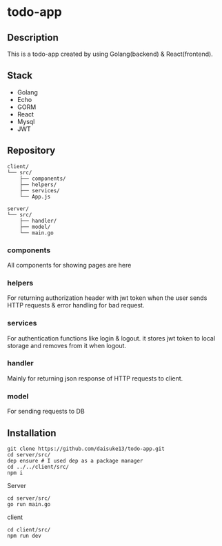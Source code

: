# todo-app

## Description
This is a todo-app created by using Golang(backend) & React(frontend).

## Stack
- Golang
- Echo
- GORM
- React
- Mysql
- JWT

## Repository
```
client/
└── src/
    ├── components/
    ├── helpers/
    ├── services/
    └── App.js
  
server/
└── src/
    ├── handler/
    ├── model/
    └── main.go
```
### components
All components for showing pages are here
### helpers
For returning authorization header with jwt token when the user sends HTTP requests & error handling for bad request.
### services
For authentication functions like login & logout. it stores jwt token to local storage and removes from it when logout.
### handler
Mainly for returning json response of HTTP requests to client.
### model
For sending requests to DB


## Installation
```
git clone https://github.com/daisuke13/todo-app.git
cd server/src/
dep ensure # I used dep as a package manager
cd ../../client/src/
npm i
```
Server
```
cd server/src/
go run main.go
```
client
```
cd client/src/
npm run dev
```
